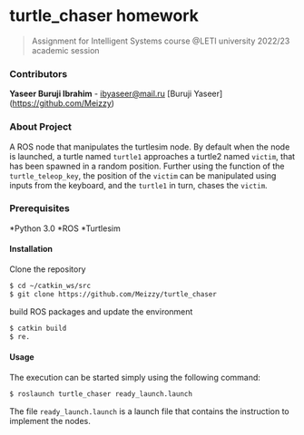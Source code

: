 # turtle_chaser homework

>Assignment for Intelligent Systems course @LETI university 2022/23 academic session

### Contributors
**Yaseer Buruji Ibrahim** - ibyaseer@mail.ru
[Buruji Yaseer] (https://github.com/Meizzy)


### About Project
A ROS node that manipulates the turtlesim node. By default  when the node is launched, a turtle named `turtle1` approaches a turtle2 named `victim`, that has been spawned in a random position. Further using the function of the `turtle_teleop_key`, the position of the `victim` can be manipulated using inputs from the keyboard, and the `turtle1` in turn, chases the `victim`.

### Prerequisites
*Python 3.0
*ROS
*Turtlesim


#### Installation

Clone the repository

```sh
$ cd ~/catkin_ws/src
$ git clone https://github.com/Meizzy/turtle_chaser
```
build ROS packages and update the environment

```sh
$ catkin build
$ re.
```

#### Usage

The execution can be started simply using the following command:

```bash
$ roslaunch turtle_chaser ready_launch.launch
```

The file `ready_launch.launch` is a launch file that contains the instruction to implement the nodes.
